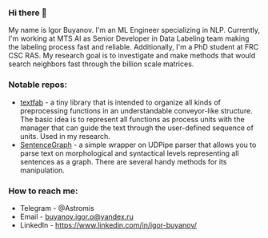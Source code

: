 ### Hi there 👋

My name is Igor Buyanov. I'm an ML Engineer specializing in NLP. Currently, I'm working at MTS AI as Senior Developer in Data Labeling team making the labeling process fast and reliable.
Additionally, I'm a PhD student at FRC CSC RAS. My research goal is to investigate and make methods that would search neighbors fast through the billion scale matrices.

### Notable repos:
- [textfab](https://github.com/Astromis/textfab) - a tiny library that is intended to organize all kinds of preprocessing functions in an understandable conveyor-like structure. The basic idea is to represent all functions as process units with the manager that can guide the text through the user-defined sequence of units. Used in my research.
- [SentenceGraph](https://github.com/Astromis/SentenceGraph) - a simple wrapper on UDPipe parser that allows you to parse text on morphological and syntactical levels representing all sentences as a graph. There are several handy methods for its manipulation.

### How to reach me:
- Telegram - @Astromis
- Email - buyanov.igor.o@yandex.ru
- LinkedIn - https://www.linkedin.com/in/igor-buyanov/
<!--
**Astromis/Astromis** is a ✨ _special_ ✨ repository because its `README.md` (this file) appears on your GitHub profile.

Here are some ideas to get you started:

- 🔭 I’m currently working on ...
- 🌱 I’m currently learning ...
- 👯 I’m looking to collaborate on ...
- 🤔 I’m looking for help with ...
- 💬 Ask me about ...
- 📫 How to reach me: ...
- 😄 Pronouns: ...
- ⚡ Fun fact: ...
-->

